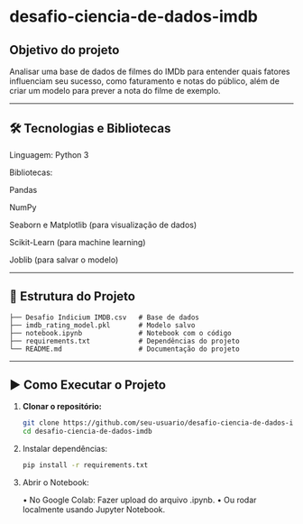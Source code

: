 # desafio-ciencia-de-dados-imdb

## Objetivo do projeto
Analisar uma base de dados de filmes do IMDb para entender quais fatores influenciam seu sucesso, como faturamento e notas do público, além de criar um modelo para prever a nota do filme de exemplo.

---

## 🛠️ Tecnologias e Bibliotecas
Linguagem: Python 3

Bibliotecas:

Pandas

NumPy

Seaborn e Matplotlib (para visualização de dados)

Scikit-Learn (para machine learning)

Joblib (para salvar o modelo)

---

## 📂 Estrutura do Projeto
```text
├── Desafio Indicium IMDB.csv   # Base de dados
├── imdb_rating_model.pkl       # Modelo salvo
├── notebook.ipynb              # Notebook com o código
├── requirements.txt            # Dependências do projeto
└── README.md                   # Documentação do projeto
```
---

## ▶️ Como Executar o Projeto

1. **Clonar o repositório:**
   ```bash
   git clone https://github.com/seu-usuario/desafio-ciencia-de-dados-imdb.git
   cd desafio-ciencia-de-dados-imdb

2.	Instalar dependências:
   	```bash
	pip install -r requirements.txt

3.	Abrir o Notebook:
   
	•	No Google Colab: Fazer upload do arquivo .ipynb.
	•	Ou rodar localmente usando Jupyter Notebook.
